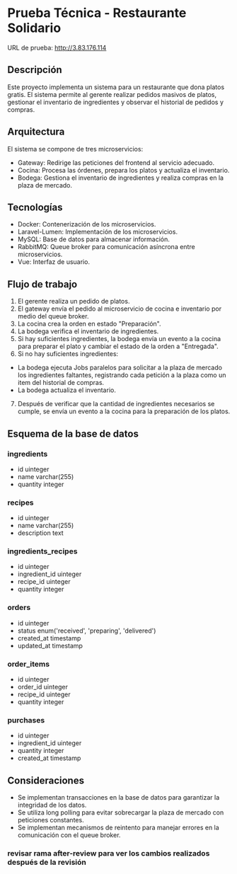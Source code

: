 # Prueba Técnica - Restaurante Solidario

URL de prueba: http://3.83.176.114

## Descripción

Este proyecto implementa un sistema para un restaurante que dona platos gratis. El sistema permite al gerente realizar pedidos masivos de platos, gestionar el inventario de ingredientes y observar el historial de pedidos y compras.

## Arquitectura

El sistema se compone de tres microservicios:

- Gateway: Redirige las peticiones del frontend al servicio adecuado.
- Cocina: Procesa las órdenes, prepara los platos y actualiza el inventario.
- Bodega: Gestiona el inventario de ingredientes y realiza compras en la plaza de mercado.

## Tecnologías

- Docker: Contenerización de los microservicios.
- Laravel-Lumen: Implementación de los microservicios.
- MySQL: Base de datos para almacenar información.
- RabbitMQ: Queue broker para comunicación asíncrona entre microservicios.
- Vue: Interfaz de usuario.

## Flujo de trabajo

1. El gerente realiza un pedido de platos.
2. El gateway envía el pedido al microservicio de cocina e inventario por medio del queue broker.
3. La cocina crea la orden en estado "Preparación".
4. La bodega verifica el inventario de ingredientes.
5. Si hay suficientes ingredientes, la bodega envía un evento a la cocina para preparar el plato y cambiar el estado de la orden a "Entregada".
6. Si no hay suficientes ingredientes:
  - La bodega ejecuta Jobs paralelos para solicitar a la plaza de mercado los ingredientes faltantes, registrando cada petición a la plaza como un item del historial de compras.
  - La bodega actualiza el inventario.
7. Después de verificar que la cantidad de ingredientes necesarios se cumple, se envía un evento a la cocina para la preparación de los platos.

## Esquema de la base de datos

### ingredients

- id uinteger
- name varchar(255)
- quantity integer

### recipes

- id uinteger
- name varchar(255)
- description text

### ingredients_recipes

- id uinteger
- ingredient_id uinteger
- recipe_id uinteger
- quantity integer

### orders

- id uinteger
- status enum('received', 'preparing', 'delivered')
- created_at timestamp
- updated_at timestamp

### order_items

- id uinteger
- order_id uinteger
- recipe_id uinteger
- quantity integer

### purchases

- id uinteger
- ingredient_id uinteger
- quantity integer
- created_at timestamp

## Consideraciones

- Se implementan transacciones en la base de datos para garantizar la integridad de los datos.
- Se utiliza long polling para evitar sobrecargar la plaza de mercado con peticiones constantes.
- Se implementan mecanismos de reintento para manejar errores en la comunicación con el queue broker.

### revisar rama after-review para ver los cambios realizados después de la revisión
